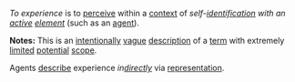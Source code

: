 *To experience* is to [perceive](https://github.com/gcassel/Modular-Organization-Terminology/blob/master/terms/perceive.md) within a [context](https://github.com/gcassel/Modular-Organization-Terminology/blob/master/terms/context.md) of *self-[identification](https://github.com/gcassel/Modular-Organization-Terminology/blob/master/terms/identify.md) with an [active](https://github.com/gcassel/Modular-Organization-Terminology/blob/master/terms/active.md) [element](https://github.com/gcassel/Modular-Organization-Terminology/blob/master/terms/element.md)* (such as an [agent](https://github.com/gcassel/Modular-Organization-Terminology/blob/master/terms/agent.md)).

**Notes:**  This is an [intentionally](https://github.com/gcassel/Modular-Organization-Terminology/blob/master/terms/intention.md) [vague](https://github.com/gcassel/Modular-Organization-Terminology/blob/master/terms/vague.md) [description](https://github.com/gcassel/Modular-Organization-Terminology/blob/master/terms/describe.md) of a [term](https://github.com/gcassel/Modular-Organization-Terminology/blob/master/terms/term.md) with extremely [limited](https://github.com/gcassel/Modular-Organization-Terminology/blob/master/terms/limit.md) [potential](https://github.com/gcassel/Modular-Organization-Terminology/blob/master/terms/potential.md) [scope](https://github.com/gcassel/Modular-Organization-Terminology/blob/master/terms/scope.md).  

Agents [describe](https://github.com/gcassel/Modular-Organization-Terminology/blob/master/terms/description.md) experience *in[directly](https://github.com/gcassel/Modular-Organization-Terminology/blob/master/terms/direct.md)* via [representation](https://github.com/gcassel/Modular-Organization-Terminology/blob/master/terms/representation.md).  
